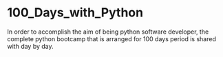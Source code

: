 # 100_Days_with_Python

In order to accomplish the aim of being python software developer, the complete python bootcamp that is arranged for 100 days period is shared with day by day. 
